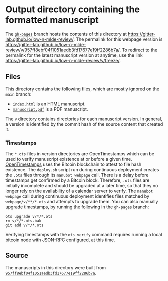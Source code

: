 # Output directory containing the formatted manuscript

The [`gh-pages`](https://github.com/gitter-lab/low-n-mlde-review/tree/gh-pages) branch hosts the contents of this directory at <https://gitter-lab.github.io/low-n-mlde-review/>.
The permalink for this webpage version is <https://gitter-lab.github.io/low-n-mlde-review/v/957ff8ebf04f1051aedb3fd17677e19ff2286b7a/>.
To redirect to the permalink for the latest manuscript version at anytime, use the link <https://gitter-lab.github.io/low-n-mlde-review/v/freeze/>.

## Files

This directory contains the following files, which are mostly ignored on the `main` branch:

+ [`index.html`](index.html) is an HTML manuscript.
+ [`manuscript.pdf`](manuscript.pdf) is a PDF manuscript.

The `v` directory contains directories for each manuscript version.
In general, a version is identified by the commit hash of the source content that created it.

### Timestamps

The `*.ots` files in version directories are OpenTimestamps which can be used to verify manuscript existence at or before a given time.
[OpenTimestamps](https://opentimestamps.org/) uses the Bitcoin blockchain to attest to file hash existence.
The `deploy.sh` script run during continuous deployment creates the `.ots` files through its `manubot webpage` call.
There is a delay before timestamps get confirmed by a Bitcoin block.
Therefore, `.ots` files are initially incomplete and should be upgraded at a later time, so that they no longer rely on the availability of a calendar server to verify.
The `manubot webpage` call during continuous deployment identifies files matched by `webpage/v/**/*.ots` and attempts to upgrade them.
You can also manually upgrade timestamps, by running the following in the `gh-pages` branch:

```shell
ots upgrade v/*/*.ots
rm v/*/*.ots.bak
git add v/*/*.ots
```

Verifying timestamps with the `ots verify` command requires running a local bitcoin node with JSON-RPC configured, at this time.

## Source

The manuscripts in this directory were built from
[`957ff8ebf04f1051aedb3fd17677e19ff2286b7a`](https://github.com/gitter-lab/low-n-mlde-review/commit/957ff8ebf04f1051aedb3fd17677e19ff2286b7a).
